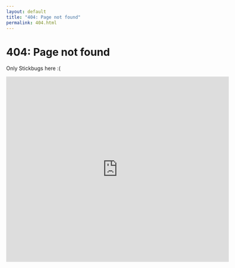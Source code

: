 ```yaml
---
layout: default
title: "404: Page not found"
permalink: 404.html
---
```


# 404: Page not found
Only Stickbugs here :(

<iframe width="600" height="500" src="https://www.youtube.com/embed/fC7oUOUEEi4?autoplay=1" title="YouTube video player" frameborder="0" allow="accelerometer; autoplay; clipboard-write; encrypted-media; gyroscope; picture-in-picture" allowfullscreen></iframe>
